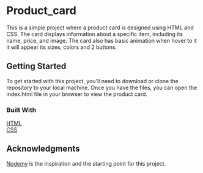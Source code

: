 # Product_card

This is a simple project where a product card is designed using HTML and CSS. The card displays information about a specific item, including its name, price, and image. The card also has basic animation when hover to it it will appear its sizes, colors and 2 buttons.

## Getting Started
To get started with this project, you'll need to download or clone the repository to your local machine. Once you have the files, you can open the index.html file in your browser to view the product card.

### Built With
[HTML](https://developer.mozilla.org/en-US/docs/Web/HTML)<br />
[CSS](https://developer.mozilla.org/en-US/docs/Web/CSS)<br />

## Acknowledgments

[Nodemy](https://www.nodemy.vn/projects/html-css-js/product-card/) is the inspiration and the starting point for this project.

